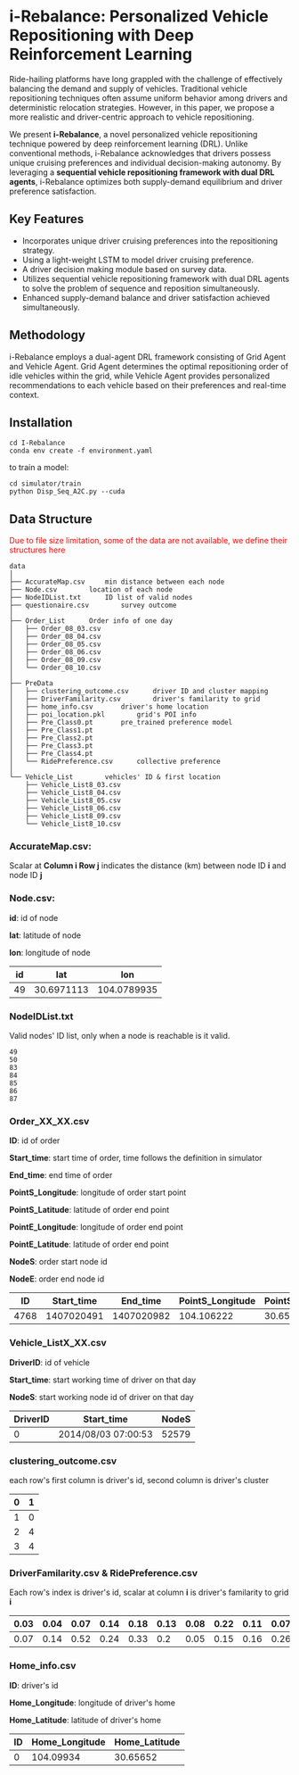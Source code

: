 # i-Rebalance: Personalized Vehicle Repositioning with Deep Reinforcement Learning

Ride-hailing platforms have long grappled with the challenge of effectively balancing the demand and supply of vehicles. Traditional vehicle repositioning techniques often assume uniform behavior among drivers and deterministic relocation strategies. However, in this paper, we propose a more realistic and driver-centric approach to vehicle repositioning.

We present **i-Rebalance**, a novel personalized vehicle repositioning technique powered by deep reinforcement learning (DRL). Unlike conventional methods, i-Rebalance acknowledges that drivers possess unique cruising preferences and individual decision-making autonomy. By leveraging a **sequential vehicle repositioning framework with dual DRL agents**, i-Rebalance optimizes both supply-demand equilibrium and driver preference satisfaction.

## Key Features

- Incorporates unique driver cruising preferences into the repositioning strategy.
- Using a light-weight LSTM to model driver cruising preference.
- A driver decision making module based on survey data.
- Utilizes sequential vehicle repositioning framework with dual DRL agents to solve the problem of sequence and reposition simultaneously.
- Enhanced supply-demand balance and driver satisfaction achieved simultaneously.

## Methodology

i-Rebalance employs a dual-agent DRL framework consisting of Grid Agent and Vehicle Agent. Grid Agent determines the optimal repositioning order of idle vehicles within the grid, while Vehicle Agent provides personalized recommendations to each vehicle based on their preferences and real-time context.

## Installation 

```
cd I-Rebalance
conda env create -f environment.yaml  
```

to train a model:

```
cd simulator/train
python Disp_Seq_A2C.py --cuda
```

## Data Structure

<span style="color:red;">Due to file size limitation, some of the data are not available, we define their structures here</span>

```
data							
│
├── AccurateMap.csv		min distance between each node
├── Node.csv		location of each node
├── NodeIDList.txt		ID list of valid nodes
├── questionaire.csv		survey outcome
│
├── Order_List		Order info of one day
│   ├── Order_08_03.csv					
│   ├── Order_08_04.csv
│   ├── Order_08_05.csv
│   ├── Order_08_06.csv
│   ├── Order_08_09.csv
│   └── Order_08_10.csv
│
├── PreData											
│   ├── clustering_outcome.csv		driver ID and cluster mapping
│   ├── DriverFamilarity.csv		driver's familarity to grid
│   ├── home_info.csv		driver's home location
│   ├── poi_location.pkl		grid's POI info		
│   ├── Pre_Class0.pt		pre_trained preference model
│   ├── Pre_Class1.pt
│   ├── Pre_Class2.pt
│   ├── Pre_Class3.pt
│   ├── Pre_Class4.pt
│   └── RidePreference.csv		collective preference
│
└── Vehicle_List		vehicles' ID & first location
    ├── Vehicle_List8_03.csv
    ├── Vehicle_List8_04.csv
    ├── Vehicle_List8_05.csv
    ├── Vehicle_List8_06.csv
    ├── Vehicle_List8_09.csv
    └── Vehicle_List8_10.csv
```

### AccurateMap.csv:

Scalar at **Column i Row j** indicates the distance (km) between node ID **i** and node ID **j**

### Node.csv:

**id**: id of node

**lat**: latitude of node

**lon**: longitude of node

| id   | lat        | lon         |
| ---- | ---------- | ----------- |
| 49   | 30.6971113 | 104.0789935 |

### NodeIDList.txt

Valid nodes' ID list, only when a node is reachable is it valid. 

```
49
50
83
84
85
86
87
```

### Order_XX_XX.csv

**ID**: id of order

**Start_time**: start time of order, time follows the definition in simulator

**End_time**: end time of order

**PointS_Longitude**: longitude of order start point

**PointS_Latitude**: latitude of order end point

**PointE_Longitude**: longitude of order end point

**PointE_Latitude**: latitude of order end point

**NodeS**: order start node id

**NodeE**: order end node id

| ID   | Start_time | End_time   | PointS_Longitude | PointS_Latitude | PointE_Longitude | PointE_Latitude | NodeS | NodeE |
| ---- | ---------- | ---------- | ---------------- | --------------- | ---------------- | --------------- | ----- | ----- |
| 4768 | 1407020491 | 1407020982 | 104.106222       | 30.65969        | 104.096488       | 30.68178        | 52579 | 78075 |

### Vehicle_ListX_XX.csv

**DriverID**: id of vehicle

**Start_time**: start working time of driver on that day

**NodeS**: start working node id of driver on that day

| DriverID | Start_time          | NodeS |
| -------- | ------------------- | ----- |
| 0        | 2014/08/03 07:00:53 | 52579 |

### clustering_outcome.csv

each row's first column is driver's id, second column is driver's cluster

| 0    | 1    |
| ---- | ---- |
| 1    | 0    |
| 2    | 4    |
| 3    | 4    |

### DriverFamilarity.csv & RidePreference.csv

Each row's index is driver's id, scalar at column **i** is driver's familarity to grid **i**

| 0.03 | 0.04 | 0.07 | 0.14 | 0.18 | 0.13 | 0.08 | 0.22 | 0.11 | 0.07 | 0.16 | 0.08 | 0.2  | 0.13 | 0.26 | 0.21 | 0.2  | 0.14 | 0.12 | 0.18 | 0.14 | 0.22 | 0.15 | 0.32 | 0.48 | 0.54 | 0.32 | 0.05 | 0.05 | 0.03 | 0.16 | 0.34 | 0.53 | 0.55 | 0.57 | 0.76 | 0.1  | 0.16 | 0.15 | 0.35 | 0.24 | 0.55 | 0.43 | 0.4  | 0.65 | 0.17 | 0.27 | 0.14 | 0.35 | 0.28 | 0.31 | 0.24 | 0.31 | 0.36 | 0.09 | 0.11 | 0.1  | 0.12 | 0.1  | 0.15 | 0.29 | 0.27 | 0.26 | 0.06 | 0.09 | 0.15 | 0.07 | 0.07 | 0.11 | 0.2  | 0.12 | 0.14 |
| ---- | ---- | ---- | ---- | ---- | ---- | ---- | ---- | ---- | ---- | ---- | ---- | ---- | ---- | ---- | ---- | ---- | ---- | ---- | ---- | ---- | ---- | ---- | ---- | ---- | ---- | ---- | ---- | ---- | ---- | ---- | ---- | ---- | ---- | ---- | ---- | ---- | ---- | ---- | ---- | ---- | ---- | ---- | ---- | ---- | ---- | ---- | ---- | ---- | ---- | ---- | ---- | ---- | ---- | ---- | ---- | ---- | ---- | ---- | ---- | ---- | ---- | ---- | ---- | ---- | ---- | ---- | ---- | ---- | ---- | ---- | ---- |
| 0.07 | 0.14 | 0.52 | 0.24 | 0.33 | 0.2  | 0.05 | 0.15 | 0.16 | 0.26 | 0.41 | 0.37 | 0.62 | 0.31 | 0.23 | 0.23 | 0.13 | 0.04 | 0.2  | 0.32 | 0.35 | 0.48 | 0.28 | 0.34 | 0.47 | 0.13 | 0.3  | 0.23 | 0.22 | 0.08 | 0.56 | 0.76 | 0.75 | 0.44 | 0.85 | 0.23 | 0.56 | 0.35 | 0.25 | 0.7  | 0.52 | 0.6  | 0.39 | 0.23 | 0.25 | 0.39 | 0.34 | 0.57 | 0.85 | 0.65 | 0.35 | 0.25 | 0.13 | 0.26 | 0.53 | 1.2  | 1.37 | 0.62 | 0.4  | 0.59 | 0.35 | 0.23 | 0.47 | 1.09 | 1.86 | 0.67 | 0.22 | 0.41 | 0.85 | 0.47 | 0.14 | 0.07 |

### Home_info.csv

**ID**: driver's id

**Home_Longitude**: longitude of driver's home

**Home_Latitude**: latitude of driver's home

| ID   | Home_Longitude | Home_Latitude |
| ---- | -------------- | ------------- |
| 0    | 104.09934      | 30.65652      |

